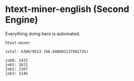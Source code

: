 # htext-miner-english (Second Engine)

Everything doing here is automated.

```
htext-miner

total: 6366/9523 (66.84868213798173%)

job0: 1432
job1: 1621
job2: 2167
job3: 1146
```